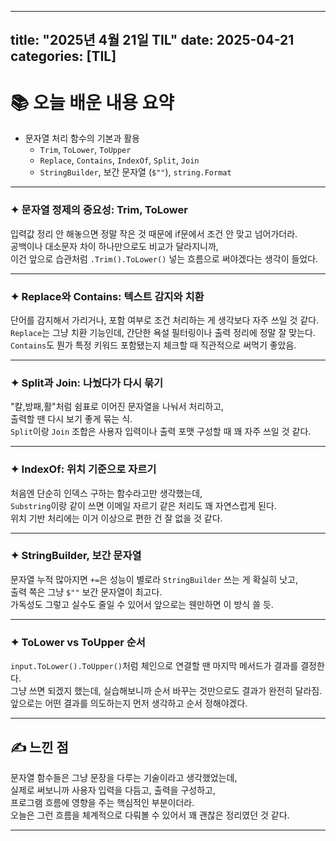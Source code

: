 
---
title: "2025년 4월 21일 TIL"
date: 2025-04-21
categories: [TIL]
---

# 📚 오늘 배운 내용 요약

- 문자열 처리 함수의 기본과 활용  
  - `Trim`, `ToLower`, `ToUpper`
  - `Replace`, `Contains`, `IndexOf`, `Split`, `Join`
  - `StringBuilder`, 보간 문자열 (`$""`), `string.Format`

---


### ✦ 문자열 정제의 중요성: Trim, ToLower
입력값 정리 안 해놓으면 정말 작은 것 때문에 if문에서 조건 안 맞고 넘어가더라.  
공백이나 대소문자 차이 하나만으로도 비교가 달라지니까,  
이건 앞으로 습관처럼 `.Trim().ToLower()` 넣는 흐름으로 써야겠다는 생각이 들었다.

---

### ✦ Replace와 Contains: 텍스트 감지와 치환
단어를 감지해서 가리거나, 포함 여부로 조건 처리하는 게 생각보다 자주 쓰일 것 같다.  
`Replace`는 그냥 치환 기능인데, 간단한 욕설 필터링이나 출력 정리에 정말 잘 맞는다.  
`Contains`도 뭔가 특정 키워드 포함됐는지 체크할 때 직관적으로 써먹기 좋았음.

---

### ✦ Split과 Join: 나눴다가 다시 묶기
"칼,방패,활"처럼 쉼표로 이어진 문자열을 나눠서 처리하고,  
출력할 땐 다시 보기 좋게 묶는 식.  
`Split`이랑 `Join` 조합은 사용자 입력이나 출력 포맷 구성할 때 꽤 자주 쓰일 것 같다.

---

### ✦ IndexOf: 위치 기준으로 자르기
처음엔 단순히 인덱스 구하는 함수라고만 생각했는데,  
`Substring`이랑 같이 쓰면 이메일 자르기 같은 처리도 꽤 자연스럽게 된다.  
위치 기반 처리에는 이거 이상으로 편한 건 잘 없을 것 같다.

---

### ✦ StringBuilder, 보간 문자열
문자열 누적 많아지면 `+=`은 성능이 별로라 `StringBuilder` 쓰는 게 확실히 낫고,  
출력 쪽은 그냥 `$""` 보간 문자열이 최고다.  
가독성도 그렇고 실수도 줄일 수 있어서 앞으로는 웬만하면 이 방식 쓸 듯.

---

### ✦ ToLower vs ToUpper 순서
`input.ToLower().ToUpper()`처럼 체인으로 연결할 땐 마지막 메서드가 결과를 결정한다.  
그냥 쓰면 되겠지 했는데, 실습해보니까 순서 바꾸는 것만으로도 결과가 완전히 달라짐.  
앞으로는 어떤 결과를 의도하는지 먼저 생각하고 순서 정해야겠다.

---

## ✍️ 느낀 점

문자열 함수들은 그냥 문장을 다루는 기술이라고 생각했었는데,  
실제로 써보니까 사용자 입력을 다듬고, 출력을 구성하고,  
프로그램 흐름에 영향을 주는 핵심적인 부분이더라.  
오늘은 그런 흐름을 체계적으로 다뤄볼 수 있어서 꽤 괜찮은 정리였던 것 같다.

---
